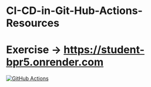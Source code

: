 # CI-CD-in-Git-Hub-Actions-Resources
 # Exercise -> https://student-bpr5.onrender.com

 [![GitHub Actions](https://github.com/niki-evgeniev/CI-CD-in-Git-Hub-Actions-Resources/actions/workflows/GHActions.yml/badge.svg)](https://github.com/niki-evgeniev/CI-CD-in-Git-Hub-Actions-Resources/actions/workflows/GHActions.yml)
